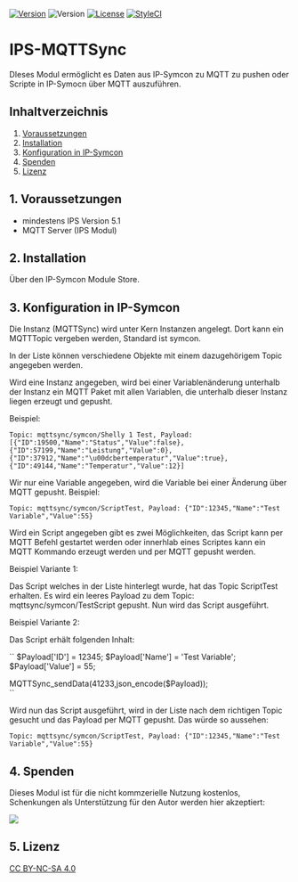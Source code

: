 [![Version](https://img.shields.io/badge/Symcon-PHPModul-red.svg)](https://www.symcon.de/service/dokumentation/entwicklerbereich/sdk-tools/sdk-php/)
![Version](https://img.shields.io/badge/Symcon%20Version-5.1%20%3E-blue.svg)
[![License](https://img.shields.io/badge/License-CC%20BY--NC--SA%204.0-green.svg)](https://creativecommons.org/licenses/by-nc-sa/4.0/)
[![StyleCI](https://styleci.io/repos/185949944/shield?style=flat)](https://styleci.io/repos/185949944)

# IPS-MQTTSync
   DIeses Modul ermöglicht es Daten aus IP-Symcon zu MQTT zu pushen oder Scripte in IP-Symocn über MQTT auszuführen.
 
   ## Inhaltverzeichnis
   1. [Voraussetzungen](#1-voraussetzungen)
   2. [Installation](#2-installation)
   3. [Konfiguration in IP-Symcon](#3-konfiguration-in-ip-symcon)
   4. [Spenden](#4-spenden)
   5. [Lizenz](#5-lizenz)
   
## 1. Voraussetzungen

* mindestens IPS Version 5.1
* MQTT Server (IPS Modul) 


## 2. Installation
Über den IP-Symcon Module Store.

## 3. Konfiguration in IP-Symcon

Die Instanz (MQTTSync) wird unter Kern Instanzen angelegt.
Dort kann ein MQTTTopic vergeben werden, Standard ist symcon.

In der Liste können verschiedene Objekte mit einem dazugehörigem Topic angegeben werden.

Wird eine Instanz angegeben, wird bei einer Variablenänderung unterhalb der Instanz ein MQTT Paket mit allen Variablen, die unterhalb dieser Instanz liegen erzeugt und gepusht.

Beispiel:

``
Topic: mqttsync/symcon/Shelly 1 Test, Payload: [{"ID":19500,"Name":"Status","Value":false},{"ID":57199,"Name":"Leistung","Value":0},{"ID":37912,"Name":"\u00dcbertemperatur","Value":true},{"ID":49144,"Name":"Temperatur","Value":12}]
``

Wir nur eine Variable angegeben, wird die Variable bei einer Änderung über MQTT gepusht.
Beispiel:

``
Topic: mqttsync/symcon/ScriptTest, Payload: {"ID":12345,"Name":"Test Variable","Value":55}
``

Wird ein Script angegeben gibt es zwei Möglichkeiten, das Script kann per MQTT Befehl gestartet werden oder innerhlab eines Scriptes kann ein MQTT Kommando erzeugt werden und per MQTT gepusht werden.

Beispiel Variante 1:

Das Script welches in der Liste hinterlegt wurde, hat das Topic ScriptTest erhalten.
Es wird ein leeres Payload zu dem Topic: mqttsync/symcon/TestScript gepusht.
Nun wird das Script ausgeführt.

Beispiel Variante 2:

Das Script erhält folgenden Inhalt:

``
$Payload['ID'] = 12345;
$Payload['Name'] = 'Test Variable';
$Payload['Value'] = 55;

MQTTSync_sendData(41233,json_encode($Payload));  
``

Wird nun das Script ausgeführt, wird in der Liste nach dem richtigen Topic gesucht und das Payload per MQTT gepusht.
Das würde so aussehen:

``
Topic: mqttsync/symcon/ScriptTest, Payload: {"ID":12345,"Name":"Test Variable","Value":55}
``

## 4. Spenden

Dieses Modul ist für die nicht kommzerielle Nutzung kostenlos, Schenkungen als Unterstützung für den Autor werden hier akzeptiert:    

<a href="https://www.paypal.com/cgi-bin/webscr?cmd=_s-xclick&hosted_button_id=EK4JRP87XLSHW" target="_blank"><img src="https://www.paypalobjects.com/de_DE/DE/i/btn/btn_donate_LG.gif" border="0" /></a>

## 5. Lizenz

[CC BY-NC-SA 4.0](https://creativecommons.org/licenses/by-nc-sa/4.0/)